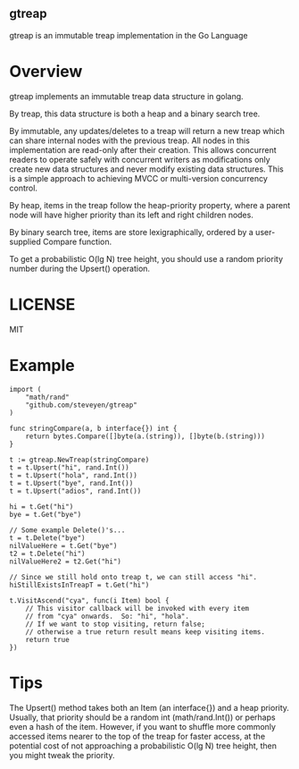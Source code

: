 gtreap
------

gtreap is an immutable treap implementation in the Go Language

Overview
========

gtreap implements an immutable treap data structure in golang.

By treap, this data structure is both a heap and a binary search tree.

By immutable, any updates/deletes to a treap will return a new treap
which can share internal nodes with the previous treap.  All nodes in
this implementation are read-only after their creation.  This allows
concurrent readers to operate safely with concurrent writers as
modifications only create new data structures and never modify
existing data structures.  This is a simple approach to achieving MVCC
or multi-version concurrency control.

By heap, items in the treap follow the heap-priority property, where a
parent node will have higher priority than its left and right children
nodes.

By binary search tree, items are store lexigraphically, ordered by a
user-supplied Compare function.

To get a probabilistic O(lg N) tree height, you should use a random
priority number during the Upsert() operation.

LICENSE
=======

MIT

Example
=======

    import (
        "math/rand"
        "github.com/steveyen/gtreap"
    )
    
    func stringCompare(a, b interface{}) int {
	    return bytes.Compare([]byte(a.(string)), []byte(b.(string)))
    }
    
    t := gtreap.NewTreap(stringCompare)
    t = t.Upsert("hi", rand.Int())
    t = t.Upsert("hola", rand.Int())
    t = t.Upsert("bye", rand.Int())
    t = t.Upsert("adios", rand.Int())
    
    hi = t.Get("hi")
    bye = t.Get("bye")
    
    // Some example Delete()'s...
    t = t.Delete("bye")
    nilValueHere = t.Get("bye")
    t2 = t.Delete("hi")
    nilValueHere2 = t2.Get("hi")
    
    // Since we still hold onto treap t, we can still access "hi".
    hiStillExistsInTreapT = t.Get("hi")
    
    t.VisitAscend("cya", func(i Item) bool {
        // This visitor callback will be invoked with every item
        // from "cya" onwards.  So: "hi", "hola".
        // If we want to stop visiting, return false;
        // otherwise a true return result means keep visiting items.
        return true
    })

Tips
====

The Upsert() method takes both an Item (an interface{}) and a heap
priority.  Usually, that priority should be a random int
(math/rand.Int()) or perhaps even a hash of the item.  However, if you
want to shuffle more commonly accessed items nearer to the top of the
treap for faster access, at the potential cost of not approaching a
probabilistic O(lg N) tree height, then you might tweak the priority.


